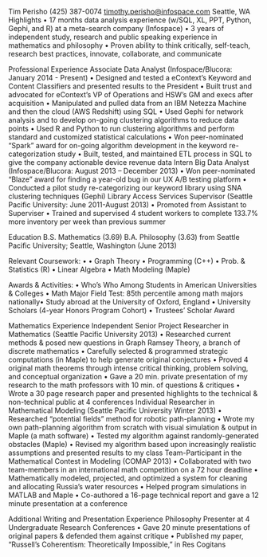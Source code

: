 Tim Perisho 	(425) 387-0074	timothy.perisho@infospace.com	Seattle, WA
Highlights
•	17 months data analysis experience (w/SQL, XL, PPT, Python, Gephi, and R) at a meta-search company (Infospace)
•	3 years of independent study, research and public speaking experience in mathematics and philosophy
•	Proven ability to think critically, self-teach, research best practices, innovate, collaborate, and communicate

Professional Experience
Associate Data Analyst (Infospace/Blucora: January 2014 - Present)
•	Designed and tested a eContext’s Keyword and Content Classifiers and presented results to the President
•	Built trust and advocated for eContext’s VP of Operations and HSW’s GM and execs after acquisition
•	Manipulated and pulled data from an IBM Netezza Machine and then the cloud (AWS Redshift) using SQL
•	Used Gephi for network analysis and to develop on-going clustering algorithms to reduce data points
•	Used R and Python to run clustering algorithms and perform standard and customized statistical calculations
•	Won peer-nominated “Spark” award for on-going algorithm development in the keyword re-categorization study
•	Built, tested, and maintained ETL process in SQL to give the company actionable device revenue data
Intern Big Data Analyst (Infospace/Blucora: August 2013 – December 2013)
•	Won peer-nominated “Blaze” award for finding a year-old bug in our UX A/B testing platform
•	Conducted a pilot study re-categorizing our keyword library using SNA clustering techniques (Gephi)
Library Access Services Supervisor (Seattle Pacific University: June 2011-August 2013)
•	Promoted from Assistant to Superviser
•	Trained and supervised 4 student workers to complete 133.7% more inventory per week than previous summer

Education
B.S. Mathematics (3.69)
B.A. Philosophy (3.63) from Seattle Pacific University; Seattle, Washington (June 2013)

Relevant Coursework:
•	•	Graph Theory
•	Programming (C++)
•	Prob. & Statistics (R)
•	Linear Algebra
•	Math Modeling (Maple)

Awards & Activities:
•	Who’s Who Among Students in American Universities & Colleges
•	Math Major Field Test: 85th percentile among math majors nationally•	Study abroad at the University of Oxford, England
•	University Scholars (4-year Honors Program Cohort)
•	Trustees’ Scholar Award

Mathematics Experience
Independent Senior Project Researcher in Mathematics (Seattle Pacific University 2013)
•	Researched current methods & posed new questions in Graph Ramsey Theory, a branch of discrete mathematics
•	Carefully selected & programmed strategic computations (in Maple) to help generate original conjectures
•	Proved 4 original math theorems through intense critical thinking, problem solving, and conceptual organization
•	Gave a 20 min. private presentation of my research to the math professors with 10 min. of questions & critiques
•	Wrote a 30  page research paper and presented highlights to the technical & non-technical public at 4 conferences
Individual Researcher in Mathematical Modeling (Seattle Pacific University Winter 2013)
•	Researched “potential fields” method for robotic path-planning
•	Wrote my own path-planning algorithm from scratch with visual simulation & output in Maple (a math software)
•	Tested my algorithm against randomly-generated obstacles (Maple)
•	Revised my algorithm based upon increasingly realistic assumptions and presented results to my class
Team-Participant in the Mathematical Contest in Modeling (COMAP 2013)
•	Collaborated with two team-members in an international math competition on a 72 hour deadline
•	Mathematically modeled, projected, and optimized a system for cleaning and allocating Russia’s water resources
•	Helped program simulations in MATLAB and Maple
•	Co-authored a 16-page technical report and gave a 12 minute presentation at a conference

Additional Writing and Presentation Experience
Philosophy Presenter at 4 Undergraduate Research Conferences
•	Gave 20 minute presentations of original papers & defended them against critique
•	Published my paper, “Russell’s Coherentism: Theoretically Impossible,” in Res Cogitans
